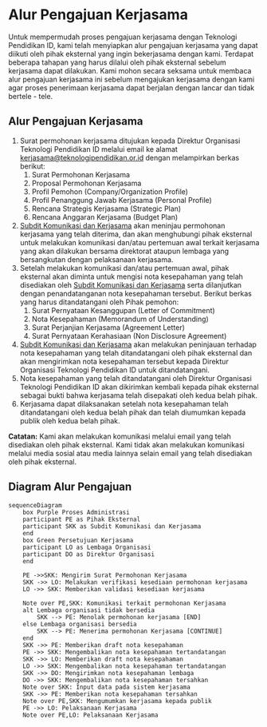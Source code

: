 # Alur Pengajuan Kerjasama

Untuk mempermudah proses pengajuan kerjasama dengan Teknologi Pendidikan ID, kami telah menyiapkan alur pengajuan kerjasama yang dapat diikuti oleh pihak eksternal yang ingin bekerjasama dengan kami. Terdapat beberapa tahapan yang harus dilalui oleh pihak eksternal sebelum kerjasama dapat dilakukan. Kami mohon secara seksama untuk membaca alur pengajuan kerjasama ini sebelum mengajukan kerjasama dengan kami agar proses penerimaan kerjasama dapat berjalan dengan lancar dan tidak bertele - tele.

## Alur Pengajuan Kerjasama

1. Surat permohonan kerjasama ditujukan kepada Direktur Organisasi Teknologi Pendidikan ID melalui email ke alamat [kerjasama@teknologipendidikan.or.id](mailto:kerjasama@teknologipendidikan.or.id) dengan melampirkan berkas berikut:
    1. Surat Permohonan Kerjasama
    2. Proposal Permohonan Kerjasama
    3. Profil Pemohon (Company/Organization Profile)
    4. Profil Penanggung Jawab Kerjasama (Personal Profile)
    5. Rencana Strategis Kerjasama (Strategic Plan)
    6. Rencana Anggaran Kerjasama (Budget Plan)
2. [Subdit Komunikasi dan Kerjasama](/culture/struktur.md) akan meninjau permohonan kerjasama yang telah diterima, dan akan menghubungi pihak eksternal untuk melakukan komunikasi dan/atau pertemuan awal terkait kerjasama yang akan dilakukan bersama direktorat ataupun lembaga yang bersangkutan dengan pelaksanaan kerjasama.
3. Setelah melakukan komunikasi dan/atau pertemuan awal, pihak eksternal akan diminta untuk mengisi nota kesepahaman yang telah disediakan oleh [Subdit Komunikasi dan Kerjasama](/culture/struktur.md) serta dilanjutkan dengan penandatanganan nota kesepahaman tersebut. Berikut berkas yang harus ditandatangani oleh Pihak pemohon:
    1. Surat Pernyataan Kesanggupan (Letter of Commitment)
    2. Nota Kesepahaman (Memorandum of Understanding)
    3. Surat Perjanjian Kerjasama (Agreement Letter)
    4. Surat Pernyataan Kerahasiaan (Non Disclosure Agreement)
4. [Subdit Komunikasi dan Kerjasama](/culture/struktur.md) akan melakukan peninjauan terhadap nota kesepahaman yang telah ditandatangani oleh pihak eksternal dan akan mengirimkan nota kesepahaman tersebut kepada Direktur Organisasi Teknologi Pendidikan ID untuk ditandatangani.
5. Nota kesepahaman yang telah ditandatangani oleh Direktur Organisasi Teknologi Pendidikan ID akan dikirimkan kembali kepada pihak eksternal sebagai bukti bahwa kerjasama telah disepakati oleh kedua belah pihak.
6. Kerjasama dapat dilaksanakan setelah nota kesepahaman telah ditandatangani oleh kedua belah pihak dan telah diumumkan kepada publik oleh kedua belah pihak.

**Catatan:** Kami akan melakukan komunikasi melalui email yang telah disediakan oleh pihak eksternal. Kami tidak akan melakukan komunikasi melalui media sosial atau media lainnya selain email yang telah disediakan oleh pihak eksternal.

## Diagram Alur Pengajuan

```mermaid
sequenceDiagram
    box Purple Proses Administrasi
    participant PE as Pihak Eksternal
    participant SKK as Subdit Komunikasi dan Kerjasama
    end
    box Green Persetujuan Kerjasama
    participant LO as Lembaga Organisasi
    participant DO as Direktur Organisasi
    end

    PE ->>SKK: Mengirim Surat Permohonan Kerjasama
    SKK ->> LO: Melakukan verifikasi kesediaan permohonan kerjasama
    LO ->> SKK: Memberikan validasi kesediaan kerjasama

    Note over PE,SKK: Komunikasi terkait permohonan Kerjasama
    alt Lembaga organisasi tidak bersedia
        SKK --> PE: Menolak permohonan kerjasama [END]
    else Lembaga organisasi bersedia
        SKK --> PE: Menerima permohonan Kerjasama [CONTINUE]
    end
    SKK ->> PE: Memberikan draft nota kesepahaman
    PE ->> SKK: Mengembalikan nota kesepahaman tertandatangan
    SKK ->> LO: Memberikan draft nota kesepahaman
    LO ->> SKK: Mengembalikan nota kesepahaman tertandatangan
    SKK ->> DO: Mengirimkan nota kesepahaman lembaga
    DO ->> SKK: Mengembalikan nota kesepahaman tersahkan
    Note over SKK: Input data pada sistem kerjasama
    SKK ->> PE: Memberikan nota kesepahaman tersahkan
    Note over PE,SKK: Mengumumkan kerjasama kepada publik
    PE ->> LO: Pelaksanaan Kerjasama
    Note over PE,LO: Pelaksanaan Kerjasama
```
